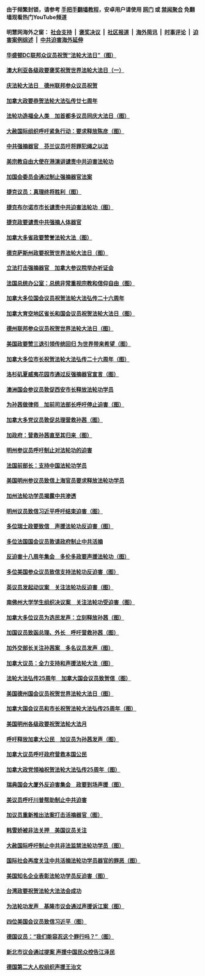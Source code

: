 #### 由于频繁封锁，请参考 [手把手翻墙教程](https://github.com/gfw-breaker/guides/wiki/)，安卓用户请使用 [网门](https://github.com/gfw-breaker/bn-android/blob/master/ogate.md?t=05260751) 或 [禁闻聚合](https://github.com/gfw-breaker/bn-android) 免翻墙观看热门YouTube频道 

#### 明慧网海外之窗：&nbsp;[社会支持](140.md?t=05260751) &nbsp;|&nbsp; [褒奖决议](282.md?t=05260751) &nbsp;|&nbsp; [社区报道](91.md?t=05260751) &nbsp;|&nbsp; [海外简讯](245.md?t=05260751) &nbsp;|&nbsp; [时事评论](251.md?t=05260751) &nbsp;|&nbsp; [迫害案例综述](328.md?t=05260751) &nbsp;|&nbsp; [中共迫害海外延伸](236.md?t=05260751) 

#### [华盛顿DC联邦众议员祝贺“法轮大法日”（图）](../pages/140/387526.md?t=05260751) 

#### [澳大利亚各级政要褒奖祝贺世界法轮大法日（一）](../pages/140/387373.md?t=05260751) 

#### [庆法轮大法日　德州联邦参众议员祝贺](../pages/140/387359.md?t=05260751) 

#### [加拿大政要恭贺法轮大法弘传廿七周年](../pages/140/387296.md?t=05260751) 

#### [法轮功造福全人类　加首都多议员同庆大法日（图）](../pages/140/386620.md?t=05260751) 

#### [大赦国际组织呼吁紧急行动：要求释放陈彦（图）](../pages/140/385842.md?t=05260751) 

#### [中共强摘器官　芬兰议员吁将罪犯绳之以法](../pages/140/384647.md?t=05260751) 

#### [美宗教自由大使在港演讲谴责中共迫害法轮功](../pages/140/383666.md?t=05260751) 

#### [加国会委员会通过制止强摘器官法案](../pages/140/383384.md?t=05260751) 

#### [捷克议员：真理终将胜利（图）](../pages/140/375164.md?t=05260751) 

#### [捷克布尔诺市市长谴责中共迫害法轮功（图）](../pages/140/372488.md?t=05260751) 

#### [捷克政要谴责中共强摘人体器官](../pages/140/372064.md?t=05260751) 

#### [加拿大多省政要赞誉法轮大法（图）](../pages/140/368182.md?t=05260751) 

#### [德克萨斯州政要祝贺世界法轮大法日（图）](../pages/140/368168.md?t=05260751) 

#### [立法打击强摘器官　加拿大参议院举办听证会](../pages/140/368073.md?t=05260751) 

#### [法国总统办公室：总统非常重视宗教和信仰自由（图）](../pages/140/366732.md?t=05260751) 

#### [加拿大多位国会议员祝贺法轮大法弘传二十六周年](../pages/140/366197.md?t=05260751) 

#### [加拿大育空地区省长和国会议员祝贺法轮大法日（图）](../pages/140/366153.md?t=05260751) 

#### [德州联邦参众议员祝贺世界法轮大法日（图）](../pages/140/366155.md?t=05260751) 

#### [美国政要赞三退引领传统回归  为世界带来希望（图）](../pages/140/366061.md?t=05260751) 

#### [加拿大多位市长祝贺法轮大法弘传二十六周年（图）](../pages/140/365662.md?t=05260751) 

#### [洛杉矶夏威夷花园市通过反强摘器官宣言（图）](../pages/140/363015.md?t=05260751) 

#### [澳洲国会参议员敦促西安市长释放法轮功学员](../pages/140/359317.md?t=05260751) 

#### [为孙茜做律师　加前司法部长呼吁停止迫害（图）](../pages/140/357409.md?t=05260751) 

#### [加拿大多党议员敦促总理营救孙茜（图）](../pages/140/356609.md?t=05260751) 

#### [加政府：营救孙茜直至其归来（图）](../pages/140/356085.md?t=05260751) 

#### [明州参议员呼吁制止对法轮功的迫害](../pages/140/355782.md?t=05260751) 

#### [法国前部长：支持中国法轮功学员](../pages/140/355533.md?t=05260751) 

#### [美国明州参议员致信上海官员要求释放法轮功学员](../pages/140/353946.md?t=05260751) 

#### [加州法轮功学员揭露中共渗透](../pages/140/353810.md?t=05260751) 

#### [明州议员致信习近平呼吁结束迫害（图）](../pages/140/352022.md?t=05260751) 

#### [多位瑞士政要致信　声援法轮功反迫害（图）](../pages/140/351582.md?t=05260751) 

#### [多位法国国会议员敦请政府制止中共活摘](../pages/140/351586.md?t=05260751) 

#### [反迫害十八周年集会　多伦多政要声援法轮功（图）](../pages/140/351530.md?t=05260751) 

#### [多位美国参众议员致信支持法轮功反迫害（图）](../pages/140/351535.md?t=05260751) 

#### [英议员发起动议案　关注法轮功反迫害（图）](../pages/140/351176.md?t=05260751) 

#### [南佛州大学学生组织决议案　关注法轮功受迫害（图）](../pages/140/350856.md?t=05260751) 

#### [加拿大多位议员为选民发声：立刻释放孙茜（图）](../pages/140/350197.md?t=05260751) 

#### [加国议员致函总理、外长　呼吁营救孙茜（图）](../pages/140/349940.md?t=05260751) 

#### [加外交部长关注孙茜案　多名议员发声（图）](../pages/140/348619.md?t=05260751) 

#### [加拿大议员：全力支持和声援法轮大法（图）](../pages/140/348617.md?t=05260751) 

#### [法轮大法弘传25周年　加拿大国会议员致贺信（图）](../pages/140/348526.md?t=05260751) 

#### [美国德州国会议员祝贺世界法轮大法日（图）](../pages/140/348211.md?t=05260751) 

#### [加拿大国会议员和市长祝贺法轮大法弘传25周年（图）](../pages/140/347896.md?t=05260751) 

#### [美国明州各级政要祝贺法轮大法月](../pages/140/347662.md?t=05260751) 

#### [呼吁释放加拿大公民　加议员为孙茜发声（图）](../pages/140/347645.md?t=05260751) 

#### [加拿大议员呼吁政府营救本国公民](../pages/140/346803.md?t=05260751) 

#### [加拿大政党领袖祝贺法轮大法弘传25周年（图）](../pages/140/346798.md?t=05260751) 

#### [瑞典国会大厦外反迫害集会　政要到场声援（图）](../pages/140/346802.md?t=05260751) 

#### [美议员呼吁川普帮助制止中共迫害](../pages/140/345583.md?t=05260751) 

#### [加议员重新推出法案打击活摘器官（图）](../pages/140/345324.md?t=05260751) 

#### [韩雪娇被非法关押　美国议员关注](../pages/140/344391.md?t=05260751) 

#### [大赦国际呼吁制止中共非法监禁法轮功学员（图）](../pages/140/343541.md?t=05260751) 

#### [国际社会再度关注中共活摘法轮功学员器官的罪恶（图）](../pages/140/343083.md?t=05260751) 

#### [美国知名企业表彰法轮功学员反迫害（图）](../pages/140/339658.md?t=05260751) 

#### [台湾政要祝贺法轮大法法会成功](../pages/140/338527.md?t=05260751) 

#### [为法轮功发声　基隆市议会通过声援诉江案（图）](../pages/140/338465.md?t=05260751) 

#### [四位美国会议员致信习近平（图）](../pages/140/337263.md?t=05260751) 

#### [德国议员：“我们能容忍这个罪行吗？”（图）](../pages/140/337008.md?t=05260751) 

#### [新北市议会通过提案 声援中国民众控告江泽民](../pages/140/336623.md?t=05260751) 

#### [德国第二大人权组织声援王治文](../pages/140/333590.md?t=05260751) 

